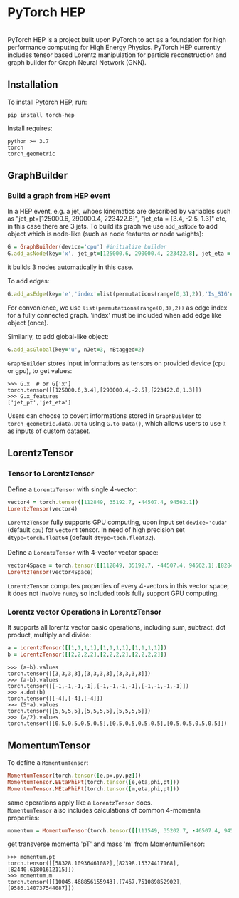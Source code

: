 # PyTorch HEP
<br />
PyTorch HEP is a project built upon PyTorch to act as a foundation for high performance computing for High Energy Physics. PyTorch HEP currently includes tensor based Lorentz manipulation for particle reconstruction and graph builder for Graph Neural Network (GNN).
<br />

## Installation
To install Pytorch HEP, run:
```
pip install torch-hep
```
Install requires:
```
python >= 3.7
torch
torch_geometric
```

## GraphBuilder
### Build a graph from HEP event
In a HEP event, e.g. a jet, whoes kinematics are described by variables such as "jet_pt=[125000.6, 290000.4, 223422.8]", "jet_eta = [3.4, -2.5, 1.3]" etc, in this case there are 3 jets. To build its graph we use `add_asNode` to add object which is node-like (such as node features or node weights):
```ruby
G = GraphBuilder(device='cpu') #initialize builder
G.add_asNode(key='x', jet_pt=[125000.6, 290000.4, 223422.8], jet_eta = [3.4, -2.5, 1.3])
```
it builds 3 nodes automatically in this case. <br />

To add edges:
```ruby
G.add_asEdge(key='e','index'=list(permutations(range(0,3),2)),'Is_SIG'=[0,0,0,1,0])
```
For convenience, we use `list(permutations(range(0,3),2))` as edge index for a fully connected graph. 'index' must be included when add edge like object (once). <br />

Similarly, to add global-like object:
```ruby
G.add_asGlobal(key='u', nJet=3, nBtagged=2)
```

`GraphBuilder` stores input informations as tensors on provided device (cpu or gpu), to get values:
```
>>> G.x  # or G['x']
torch.tensor([[125000.6,3.4],[290000.4,-2.5],[223422.8,1.3]])
>>> G.x_features
['jet_pt','jet_eta']
```
Users can choose to covert informations stored in `GraphBuilder` to `torch_geometric.data.Data` using `G.to_Data()`, which allows users to use it as inputs of custom dataset.


## LorentzTensor
### Tensor to LorentzTensor
Define a `LorentzTensor` with single 4-vector:
```ruby
vector4 = torch.tensor([112849, 35192.7, -44507.4, 94562.1])
LorentzTensor(vector4)
```
`LorentzTensor` fully supports GPU computing, upon input set `device='cuda'` (default `cpu`) for `vector4` tensor. In need of high precision set `dtype=torch.float64` (default `dtype=toch.float32`).<br />
<br />
Define a `LorentzTensor` with 4-vector vector space:
```ruby
vector4Space = torch.tensor([[112849, 35192.7, -44507.4, 94562.1],[82849.2, 12143.8, 83553.1, 21007.5],...])
LorentzTensor(vector4Space)
```
`LorentzTensor` computes properties of every 4-vectors in this vector space, it does not involve `numpy` so included tools fully support GPU computing.<br />

### Lorentz vector Operations in LorentzTensor
It supports all lorentz vector basic operations, including sum, subtract, dot product, multiply and divide:
```ruby
a = LorentzTensor([[1,1,1,1],[1,1,1,1],[1,1,1,1]])
b = LorentzTensor([[2,2,2,2],[2,2,2,2],[2,2,2,2]])
```
```
>>> (a+b).values
torch.tensor([[3,3,3,3],[3,3,3,3],[3,3,3,3]])
>>> (a-b).values
torch.tensor([[-1,-1,-1,-1],[-1,-1,-1,-1],[-1,-1,-1,-1]])
>>> a.dot(b)
torch.tensor([[-4],[-4],[-4]])
>>> (5*a).values
torch.tensor([[5,5,5,5],[5,5,5,5],[5,5,5,5]])
>>> (a/2).values
torch.tensor([[0.5,0.5,0.5,0.5],[0.5,0.5,0.5,0.5],[0.5,0.5,0.5,0.5]])
```

## MomentumTensor
To define a `MomentumTensor`: 
```ruby
MomentumTensor(torch.tensor([e,px,py,pz]))
MomentumTensor.EEtaPhiPt(torch.tensor([e,eta,phi,pt]))
MomentumTensor.MEtaPhiPt(torch.tensor([m,eta,phi,pt]))
```
same operations apply like a `LorentzTensor` does.<br />
`MomentumTensor` also includes calculations of common 4-momenta properties:
```ruby
momentum = MomentumTensor(torch.tensor([[111549, 35202.7, -46507.4, 94552.1],[86549.2, 12443.8, 81453.1, 25407.5],[86799.1, 12423.2, 81499.2, 25411.3]]))
```
get transverse momenta 'pT' and mass 'm' from MomentumTensor:
```
>>> momentum.pt
torch.tensor([[58328.10936461082],[82398.15324417168],[82440.61801612115]])
>>> momentum.m
torch.tensor([[10045.468856155943],[7467.751089852902],[9586.140737544087]])
```